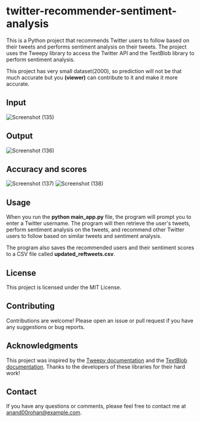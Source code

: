 # twitter-recommender-sentiment-analysis
This is a Python project that recommends Twitter users to follow based on their tweets and performs sentiment analysis on their tweets. The project uses the Tweepy library to access the Twitter API and the TextBlob library to perform sentiment analysis.

This project has very small dataset(2000), so prediction will not be that much accurate but you **(viewer)** can contribute to it and make it more accurate.


## Input
![Screenshot (135)](https://user-images.githubusercontent.com/96521078/229467042-fa349ee9-a5fa-48ed-b548-2b170177d261.png)

## Output
![Screenshot (136)](https://user-images.githubusercontent.com/96521078/229467079-1c3c4cc1-c043-4d76-98cf-89c5687d9037.png)

## Accuracy and scores
![Screenshot (137)](https://user-images.githubusercontent.com/96521078/229478501-ee1e3622-7bf1-4189-a678-db8a586c5991.png)
![Screenshot (138)](https://user-images.githubusercontent.com/96521078/229478551-b6aa9207-ff3c-497d-a93c-251623628bd9.png)


## Usage
When you run the **python main_app.py** file, the program will prompt you to enter a Twitter username. The program will then retrieve the user's tweets, perform sentiment analysis on the tweets, and recommend other Twitter users to follow based on similar tweets and sentiment analysis.

The program also saves the recommended users and their sentiment scores to a CSV file called **updated_reftweets.csv**.

## License
This project is licensed under the MIT License.

## Contributing
Contributions are welcome! Please open an issue or pull request if you have any suggestions or bug reports.

## Acknowledgments
This project was inspired by the [Tweepy documentation](https://docs.tweepy.org/en/latest/getting_started.html) and the [TextBlob documentation](https://textblob.readthedocs.io/en/dev/). Thanks to the developers of these libraries for their hard work!

## Contact
If you have any questions or comments, please feel free to contact me at anand00rohan@example.com.





